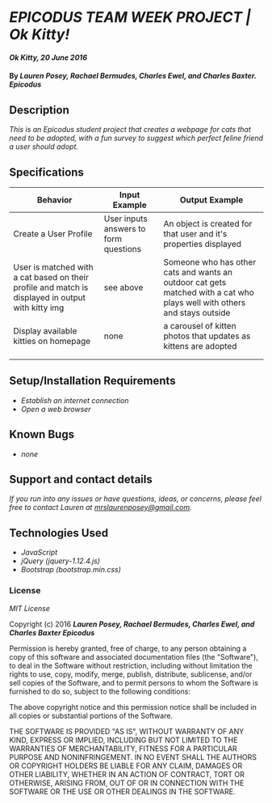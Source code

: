 # _EPICODUS TEAM WEEK PROJECT | Ok Kitty!_

#### _Ok Kitty, 20 June 2016_

#### By _**Lauren Posey, Rachael Bermudes, Charles Ewel, and Charles Baxter. Epicodus**_

## Description

_This is an Epicodus student project that creates a webpage for cats that need to be adopted, with a fun survey to suggest which perfect feline friend a user should adopt._

## Specifications

Behavior  | Input Example | Output Example
------------- | ------------- | -------------
 Create a User Profile|User inputs answers to form questions  | An object is created for that user and it's properties displayed
 User is matched with a cat based on their profile and match is displayed in output with kitty img| see above | Someone who has other cats and wants an outdoor cat gets matched with a cat who plays well with others and stays outside  
 Display available kitties on homepage|none  |a carousel of kitten photos that updates as kittens are adopted
 |  |
 |  |



## Setup/Installation Requirements

* _Establish an internet connection_
* _Open a web browser_

## Known Bugs

* _none_

## Support and contact details

_If you run into any issues or have questions, ideas, or concerns, please feel free to contact Lauren at <a href="mailto:mrslaurenposey@gmail.com">mrslaurenposey@gmail.com</a>._

## Technologies Used

* _JavaScript_
* _jQuery (jquery-1.12.4.js)_
* _Bootstrap (bootstrap.min.css)_

### License

*MIT License*

Copyright (c) 2016 **_Lauren Posey, Rachael Bermudes, Charles Ewel, and Charles Baxter
Epicodus_**

Permission is hereby granted, free of charge, to any person obtaining a copy of this software and associated documentation files (the "Software"), to deal in the Software without restriction, including without limitation the rights to use, copy, modify, merge, publish, distribute, sublicense, and/or sell copies of the Software, and to permit persons to whom the Software is furnished to do so, subject to the following conditions:

The above copyright notice and this permission notice shall be included in all copies or substantial portions of the Software.

THE SOFTWARE IS PROVIDED "AS IS", WITHOUT WARRANTY OF ANY KIND, EXPRESS OR IMPLIED, INCLUDING BUT NOT LIMITED TO THE WARRANTIES OF MERCHANTABILITY, FITNESS FOR A PARTICULAR PURPOSE AND NONINFRINGEMENT. IN NO EVENT SHALL THE AUTHORS OR COPYRIGHT HOLDERS BE LIABLE FOR ANY CLAIM, DAMAGES OR OTHER LIABILITY, WHETHER IN AN ACTION OF CONTRACT, TORT OR OTHERWISE, ARISING FROM, OUT OF OR IN CONNECTION WITH THE SOFTWARE OR THE USE OR OTHER DEALINGS IN THE SOFTWARE.
